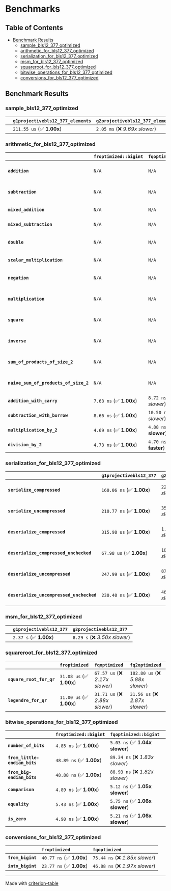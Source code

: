 # Benchmarks

## Table of Contents

- [Benchmark Results](#benchmark-results)
    - [sample_bls12_377_optimized](#sample_bls12_377_optimized)
    - [arithmetic_for_bls12_377_optimized](#arithmetic_for_bls12_377_optimized)
    - [serialization_for_bls12_377_optimized](#serialization_for_bls12_377_optimized)
    - [msm_for_bls12_377_optimized](#msm_for_bls12_377_optimized)
    - [squareroot_for_bls12_377_optimized](#squareroot_for_bls12_377_optimized)
    - [bitwise_operations_for_bls12_377_optimized](#bitwise_operations_for_bls12_377_optimized)
    - [conversions_for_bls12_377_optimized](#conversions_for_bls12_377_optimized)

## Benchmark Results

### sample_bls12_377_optimized

|        | `g1projectivebls12_377_elements`          | `g2projectivebls12_377_elements`           |
|:-------|:------------------------------------------|:------------------------------------------ |
|        | `211.55 us` (✅ **1.00x**)                 | `2.05 ms` (❌ *9.69x slower*)               |

### arithmetic_for_bls12_377_optimized

|                                       | `froptimized::bigint`          | `fqoptimized::bigint`           | `g1projectivebls12_377`          | `g2projectivebls12_377`          | `fq2optimized`                   | `fq12optimized`                   | `fqoptimized`                     | `froptimized`                     |
|:--------------------------------------|:-------------------------------|:--------------------------------|:---------------------------------|:---------------------------------|:---------------------------------|:----------------------------------|:----------------------------------|:--------------------------------- |
| **`addition`**                        | `N/A`                          | `N/A`                           | `1.26 us` (✅ **1.00x**)          | `4.52 us` (❌ *3.59x slower*)     | `22.88 ns` (🚀 **55.13x faster**) | `188.16 ns` (🚀 **6.70x faster**)  | `12.48 ns` (🚀 **101.09x faster**) | `8.70 ns` (🚀 **144.91x faster**)  |
| **`subtraction`**                     | `N/A`                          | `N/A`                           | `1.31 us` (✅ **1.00x**)          | `4.57 us` (❌ *3.50x slower*)     | `23.34 ns` (🚀 **55.94x faster**) | `160.06 ns` (🚀 **8.16x faster**)  | `12.76 ns` (🚀 **102.36x faster**) | `8.81 ns` (🚀 **148.28x faster**)  |
| **`mixed_addition`**                  | `N/A`                          | `N/A`                           | `941.18 ns` (✅ **1.00x**)        | `3.27 us` (❌ *3.48x slower*)     | `N/A`                            | `N/A`                             | `N/A`                             | `N/A`                             |
| **`mixed_subtraction`**               | `N/A`                          | `N/A`                           | `952.97 ns` (✅ **1.00x**)        | `3.30 us` (❌ *3.47x slower*)     | `N/A`                            | `N/A`                             | `N/A`                             | `N/A`                             |
| **`double`**                          | `N/A`                          | `N/A`                           | `607.05 ns` (✅ **1.00x**)        | `2.22 us` (❌ *3.66x slower*)     | `12.39 ns` (🚀 **49.00x faster**) | `67.30 ns` (🚀 **9.02x faster**)   | `7.14 ns` (🚀 **85.02x faster**)   | `5.86 ns` (🚀 **103.52x faster**)  |
| **`scalar_multiplication`**           | `N/A`                          | `N/A`                           | `339.40 us` (✅ **1.00x**)        | `1.18 ms` (❌ *3.48x slower*)     | `N/A`                            | `N/A`                             | `N/A`                             | `N/A`                             |
| **`negation`**                        | `N/A`                          | `N/A`                           | `N/A`                            | `N/A`                            | `22.42 ns` (❌ *3.64x slower*)    | `95.39 ns` (❌ *15.50x slower*)    | `18.59 ns` (❌ *3.02x slower*)     | `6.15 ns` (✅ **1.00x**)           |
| **`multiplication`**                  | `N/A`                          | `N/A`                           | `N/A`                            | `N/A`                            | `267.09 ns` (❌ *6.04x slower*)   | `7.10 us` (❌ *160.44x slower*)    | `75.90 ns` (❌ *1.72x slower*)     | `44.24 ns` (✅ **1.00x**)          |
| **`square`**                          | `N/A`                          | `N/A`                           | `N/A`                            | `N/A`                            | `233.73 ns` (❌ *6.31x slower*)   | `5.00 us` (❌ *135.11x slower*)    | `66.80 ns` (❌ *1.80x slower*)     | `37.01 ns` (✅ **1.00x**)          |
| **`inverse`**                         | `N/A`                          | `N/A`                           | `N/A`                            | `N/A`                            | `15.11 us` (❌ *2.14x slower*)    | `27.47 us` (❌ *3.88x slower*)     | `14.75 us` (❌ *2.08x slower*)     | `7.07 us` (✅ **1.00x**)           |
| **`sum_of_products_of_size_2`**       | `N/A`                          | `N/A`                           | `N/A`                            | `N/A`                            | `577.18 ns` (❌ *9.34x slower*)   | `14.56 us` (❌ *235.52x slower*)   | `118.03 ns` (❌ *1.91x slower*)    | `61.82 ns` (✅ **1.00x**)          |
| **`naive_sum_of_products_of_size_2`** | `N/A`                          | `N/A`                           | `N/A`                            | `N/A`                            | `563.90 ns` (❌ *6.17x slower*)   | `14.44 us` (❌ *157.91x slower*)   | `162.59 ns` (❌ *1.78x slower*)    | `91.41 ns` (✅ **1.00x**)          |
| **`addition_with_carry`**             | `7.63 ns` (✅ **1.00x**)        | `8.72 ns` (❌ *1.14x slower*)    | `N/A`                            | `N/A`                            | `N/A`                            | `N/A`                             | `N/A`                             | `N/A`                             |
| **`subtraction_with_borrow`**         | `8.66 ns` (✅ **1.00x**)        | `10.50 ns` (❌ *1.21x slower*)   | `N/A`                            | `N/A`                            | `N/A`                            | `N/A`                             | `N/A`                             | `N/A`                             |
| **`multiplication_by_2`**             | `4.69 ns` (✅ **1.00x**)        | `4.88 ns` (✅ **1.04x slower**)  | `N/A`                            | `N/A`                            | `N/A`                            | `N/A`                             | `N/A`                             | `N/A`                             |
| **`division_by_2`**                   | `4.73 ns` (✅ **1.00x**)        | `4.70 ns` (✅ **1.01x faster**)  | `N/A`                            | `N/A`                            | `N/A`                            | `N/A`                             | `N/A`                             | `N/A`                             |

### serialization_for_bls12_377_optimized

|                                          | `g1projectivebls12_377`          | `g2projectivebls12_377`          | `froptimized`                      | `fqoptimized`                      | `fq2optimized`                      | `fq12optimized`                   |
|:-----------------------------------------|:---------------------------------|:---------------------------------|:-----------------------------------|:-----------------------------------|:------------------------------------|:--------------------------------- |
| **`serialize_compressed`**               | `160.06 ns` (✅ **1.00x**)        | `221.90 ns` (❌ *1.39x slower*)   | `31.08 ns` (🚀 **5.15x faster**)    | `56.79 ns` (🚀 **2.82x faster**)    | `109.93 ns` (✅ **1.46x faster**)    | `707.58 ns` (❌ *4.42x slower*)    |
| **`serialize_uncompressed`**             | `210.77 ns` (✅ **1.00x**)        | `352.60 ns` (❌ *1.67x slower*)   | `30.69 ns` (🚀 **6.87x faster**)    | `56.27 ns` (🚀 **3.75x faster**)    | `109.96 ns` (🚀 **1.92x faster**)    | `703.57 ns` (❌ *3.34x slower*)    |
| **`deserialize_compressed`**             | `315.98 us` (✅ **1.00x**)        | `1.06 ms` (❌ *3.36x slower*)     | `51.88 ns` (🚀 **6090.75x faster**) | `93.23 ns` (🚀 **3389.10x faster**) | `212.89 ns` (🚀 **1484.22x faster**) | `1.34 us` (🚀 **236.49x faster**)  |
| **`deserialize_compressed_unchecked`**   | `67.98 us` (✅ **1.00x**)         | `183.82 us` (❌ *2.70x slower*)   | `51.85 ns` (🚀 **1311.07x faster**) | `93.58 ns` (🚀 **726.51x faster**)  | `212.50 ns` (🚀 **319.93x faster**)  | `1.34 us` (🚀 **50.86x faster**)   |
| **`deserialize_uncompressed`**           | `247.99 us` (✅ **1.00x**)        | `875.91 us` (❌ *3.53x slower*)   | `51.65 ns` (🚀 **4801.00x faster**) | `92.87 ns` (🚀 **2670.17x faster**) | `212.51 ns` (🚀 **1166.94x faster**) | `1.34 us` (🚀 **185.46x faster**)  |
| **`deserialize_uncompressed_unchecked`** | `230.40 ns` (✅ **1.00x**)        | `468.22 ns` (❌ *2.03x slower*)   | `51.58 ns` (🚀 **4.47x faster**)    | `93.26 ns` (🚀 **2.47x faster**)    | `212.44 ns` (✅ **1.08x faster**)    | `1.34 us` (❌ *5.80x slower*)      |

### msm_for_bls12_377_optimized

|        | `g1projectivebls12_377`          | `g2projectivebls12_377`           |
|:-------|:---------------------------------|:--------------------------------- |
|        | `2.37 s` (✅ **1.00x**)           | `8.29 s` (❌ *3.50x slower*)       |

### squareroot_for_bls12_377_optimized

|                          | `froptimized`            | `fqoptimized`                   | `fq2optimized`                    |
|:-------------------------|:-------------------------|:--------------------------------|:--------------------------------- |
| **`square_root_for_qr`** | `31.08 us` (✅ **1.00x**) | `67.57 us` (❌ *2.17x slower*)   | `182.80 us` (❌ *5.88x slower*)    |
| **`legendre_for_qr`**    | `11.00 us` (✅ **1.00x**) | `31.71 us` (❌ *2.88x slower*)   | `31.56 us` (❌ *2.87x slower*)     |

### bitwise_operations_for_bls12_377_optimized

|                               | `froptimized::bigint`          | `fqoptimized::bigint`            |
|:------------------------------|:-------------------------------|:-------------------------------- |
| **`number_of_bits`**          | `4.85 ns` (✅ **1.00x**)        | `5.03 ns` (✅ **1.04x slower**)   |
| **`from_little-endian_bits`** | `48.89 ns` (✅ **1.00x**)       | `89.34 ns` (❌ *1.83x slower*)    |
| **`from_big-endian_bits`**    | `48.88 ns` (✅ **1.00x**)       | `88.93 ns` (❌ *1.82x slower*)    |
| **`comparison`**              | `4.89 ns` (✅ **1.00x**)        | `5.12 ns` (✅ **1.05x slower**)   |
| **`equality`**                | `5.43 ns` (✅ **1.00x**)        | `5.75 ns` (✅ **1.06x slower**)   |
| **`is_zero`**                 | `4.90 ns` (✅ **1.00x**)        | `5.21 ns` (✅ **1.06x slower**)   |

### conversions_for_bls12_377_optimized

|                   | `froptimized`            | `fqoptimized`                    |
|:------------------|:-------------------------|:-------------------------------- |
| **`from_bigint`** | `40.77 ns` (✅ **1.00x**) | `75.44 ns` (❌ *1.85x slower*)    |
| **`into_bigint`** | `23.77 ns` (✅ **1.00x**) | `46.88 ns` (❌ *1.97x slower*)    |

---
Made with [criterion-table](https://github.com/nu11ptr/criterion-table)

